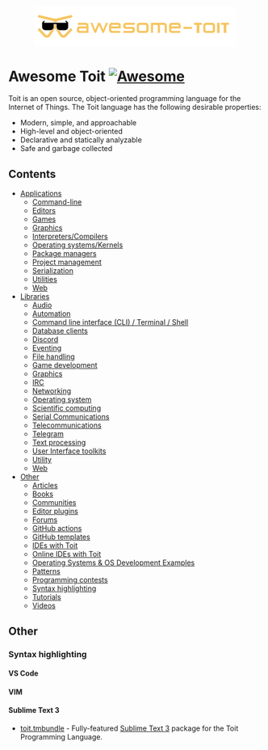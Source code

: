 <div align="center"><img type="image/svg+xml" width="400" src="./assets/image/awesome-toit-logo-x.svg" alt="Awesome Toit"/></div>

# Awesome Toit [![Awesome](https://awesome.re/badge.svg)](https://awesome.re)

Toit is an open source, object-oriented programming language for the Internet of Things. The Toit language has the following desirable properties:

- Modern, simple, and approachable
- High-level and object-oriented
- Declarative and statically analyzable
- Safe and garbage collected

## Contents

- [Applications](#applications)
	- [Command-line](#command-line)
	- [Editors](#editors)
	- [Games](#games)
	- [Graphics](#graphics)
	- [Interpreters/Compilers](#interpreterscompilers)
	- [Operating systems/Kernels](#operating-systemskernels)
	- [Package managers](#package-managers)
	- [Project management](#project-management)
	- [Serialization](#serialization)
	- [Utilities](#utilities)
	- [Web](#web)
- [Libraries](#libraries)
	- [Audio](#audio)
	- [Automation](#automation)
	- [Command line interface (CLI) / Terminal / Shell](#command-line-interface-cli--terminal--shell)
	- [Database clients](#database-clients)
	- [Discord](#discord)
	- [Eventing](#eventing)
	- [File handling](#file-handling)
	- [Game development](#game-development)
	- [Graphics](#graphics-1)
	- [IRC](#irc)
	- [Networking](#networking)
	- [Operating system](#operating-system)
	- [Scientific computing](#scientific-computing)
	- [Serial Communications](#serial-communications)
	- [Telecommunications](#telecommunications)
	- [Telegram](#telegram)
	- [Text processing](#text-processing)
	- [User Interface toolkits](#user-interface-toolkits)
	- [Utility](#utility)
	- [Web](#web-1)
- [Other](#other)
	- [Articles](#articles)
	- [Books](#books)
	- [Communities](#communities)
	- [Editor plugins](#editor-plugins)
	- [Forums](#forums)
	- [GitHub actions](#github-actions)
	- [GitHub templates](#github-templates)
	- [IDEs with Toit](#ides-with-toit)
	- [Online IDEs with Toit](#online-ides-with-toit)
	- [Operating Systems & OS Development Examples](#operating-systems--os-development-examples)
	- [Patterns](#patterns)
	- [Programming contests](#programming-contests)
	- [Syntax highlighting](#syntax-highlighting)
	- [Tutorials](#tutorials)
	- [Videos](#videos)

## Other

### Syntax highlighting

#### VS Code

#### VIM

#### Sublime Text 3

- [toit.tmbundle](https://github.com/serjan-nasredin/toit.tmbundle#readme) - Fully-featured [Sublime Text 3](https://packagecontrol.io/packages/Toit) package for the Toit Programming Language.
